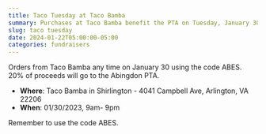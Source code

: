 ```yaml
--- 
title: Taco Tuesday at Taco Bamba
summary: Purchases at Taco Bamba benefit the PTA on Tuesday, January 30.
slug: taco tuesday
date: 2024-01-22T05:00:00-05:00
categories: fundraisers
---
```


Orders from Taco Bamba any time on January 30 using the code ABES. 20% of proceeds will go to the Abingdon PTA. 

- **Where**: Taco Bamba in Shirlington - 4041 Campbell Ave, Arlington, VA 22206
- **When**: 01/30/2023, 9am- 9pm

Remember to use the code ABES.